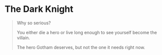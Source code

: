 # The Dark Knight

> Why so serious?
> 
> You either die a hero or live long enough to see yourself become the villain.
> 
> The hero Gotham deserves, but not the one it needs right now.